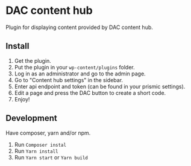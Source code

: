 # DAC content hub

Plugin for displaying content provided by DAC content hub.

## Install

1. Get the plugin.
2. Put the plugin in your `wp-content/plugins` folder.
3. Log in as an administrator and go to the admin page.
4. Go to "Content hub settings" in the sidebar.
5. Enter api endpoint and token (can be found in your prismic settings).
6. Edit a page and press the DAC button to create a short code.
7. Enjoy!

## Development
Have composer, yarn and/or npm.
1. Run `Composer instal`
2. Run `Yarn install`
3. Run `Yarn start` or `Yarn build`
